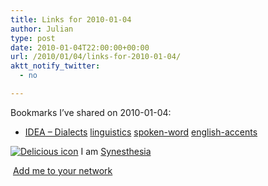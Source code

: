 ```yaml
---
title: Links for 2010-01-04
author: Julian
type: post
date: 2010-01-04T22:00:00+00:00
url: /2010/01/04/links-for-2010-01-04/
aktt_notify_twitter:
  - no

---
```

Bookmarks I&#8217;ve shared on 2010-01-04:

  * [IDEA &#8211; Dialects][1] 
    [linguistics][2] [spoken-word][3] [english-accents][4] </li> </ul> 
    
    <p class="deliciouslink">
      <a href="https://del.icio.us/synesthesia" title="See all my bookmarks on del.icio.us"><img src="https://www.synesthesia.co.uk/images/deliciousicon.jpg" alt="Delicious icon" /></a>&nbsp;I am <a href="https://del.icio.us/synesthesia" title="See all my bookmarks on del.icio.us">Synesthesia</a>
    </p>
    
    <p class="deliciouslink">
      <a href="https://del.icio.us/network?add=synesthesia" title="Add me to your del.icio.us network"><img src="https://www.synesthesia.co.uk/images/add.gif" alt="" /></a>&nbsp;<a href="https://del.icio.us/network?add=synesthesia" title="Add me to your del.icio.us network">Add me to your network</a>
    </p>

 [1]: https://web.ku.edu/~idea/europe/england/england.htm
 [2]: https://delicious.com/synesthesia/linguistics
 [3]: https://delicious.com/synesthesia/spoken-word
 [4]: https://delicious.com/synesthesia/english-accents